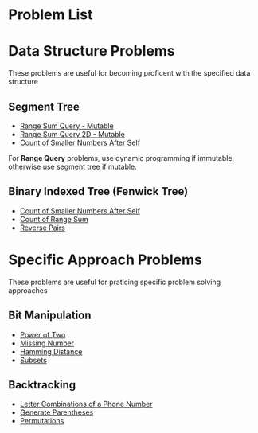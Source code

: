 # Problem List
# Data Structure Problems
These problems are useful for becoming proficent with the specified data structure

## Segment Tree
- [Range Sum Query - Mutable](https://leetcode.com/problems/range-sum-query-mutable/description/)
- [Range Sum Query 2D - Mutable](https://leetcode.com/problems/range-sum-query-2d-mutable/description/)
- [Count of Smaller Numbers After Self](https://leetcode.com/problems/count-of-smaller-numbers-after-self/description/)

For __Range Query__ problems, use dynamic programming if immutable, otherwise use segment tree if mutable.

## Binary Indexed Tree (Fenwick Tree)
- [Count of Smaller Numbers After Self](https://leetcode.com/problems/count-of-smaller-numbers-after-self/description/)
- [Count of Range Sum](https://leetcode.com/problems/count-of-range-sum/description/)
- [Reverse Pairs](https://leetcode.com/problems/reverse-pairs/description/)

# Specific Approach Problems
These problems are useful for praticing specific problem solving approaches

## Bit Manipulation
- [Power of Two](https://leetcode.com/problems/power-of-two/)
- [Missing Number](https://leetcode.com/problems/missing-number/)
- [Hamming Distance](https://leetcode.com/problems/hamming-distance/)
- [Subsets](https://leetcode.com/problems/subsets/)

## Backtracking
- [Letter Combinations of a Phone Number](https://leetcode.com/problems/letter-combinations-of-a-phone-number/)
- [Generate Parentheses](https://leetcode.com/problems/generate-parentheses/)
- [Permutations](https://leetcode.com/problems/permutations/)
